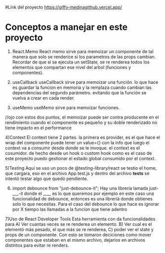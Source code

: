 #Link del proyecto
https://giffy-medinagithub.vercel.app/

# Conceptos  a manejar en este proyecto

1) React.Memo
React memo sirve para memoizar un componente de tal manera que  solo se renderice si los parametros de las props cambian. Recordar de que si se ejecuta un setState, se re renderea todos los elementos que compartan ese nivel del arbol (funciones y componentes).

2) useCallback
useCallback sirve para memoizar una función. lo que hace es guardar la funcion en memoria y la remplaza cuando cambian las dependencias del segundo parámetro. evitando que la función se vuelva a crear en cada render.

3) useMemo
useMemo sirve para memoizar funciones.

//ojo con estos dos puntos, el memoizar puede ser contra producente en el rendimiento cuando el componente es pequeño y su doble renderizado no tiene impacto en el performance

4)Context
El context tiene 2 partes. la primera es provider, es el que hace el wrap del componente puede tener un value={} con la info que luego  el context va a consumir desde donde se le invoque. el context es el cosumidor. de hecho desde un hook o custom hook como es el caso de este proyecto puedo gestionar el estado global consumido por el context. 

5)Testing
Aquí se uso un poco de @testing-library/react
se testio el home, que cargara, eso en el archivo App.test.js y dentro del archivo __tests__ se intentó testar algo que quedó pendiente.

6) import debounce from "just-debounce-it";
Hay una librería lamada just-___-it   donde el ____  es lo que queremos por ejemplo en este caso una funcionalidad de debounce, entonces es una libreríá donde obtienes solo lo que necesitas.
Para el caso del debounce lo que hace es  ignorar por X tiempo las llamadas a la funcion que tiene adentro

7)Uso de React Developer Tools
Esta herramienta con da funcionalidades para
 A) Ver cuantas veces se re renderea un elemento.
 B) Ver cual es el elementó más pesado, el que más se re renderea,
 C) poder ver el state y props de un componente.
 Con esto se tomaron deciciones como mover componentes que estaban en el mismo archivo, dejarlos en archivos distintos para evitar re renders.

